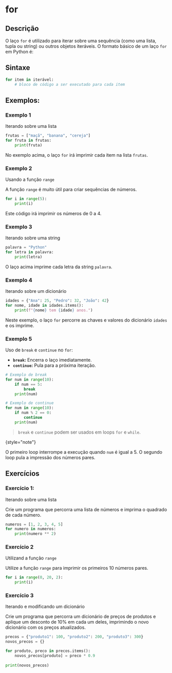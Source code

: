 # for

## Descrição

O laço `for` é utilizado para iterar sobre uma sequência (como uma lista, tupla ou string) ou outros objetos iteráveis.
O formato básico de um laço `for` em Python é:

## Sintaxe

```python
for item in iterável:
    # bloco de código a ser executado para cada item
```

## Exemplos:

### Exemplo 1
Iterando sobre uma lista

```python
frutas = ["maçã", "banana", "cereja"]
for fruta in frutas:
    print(fruta)
```

No exemplo acima, o laço `for` irá imprimir cada item na lista `frutas`.

### Exemplo 2
Usando a função `range`

A função `range` é muito útil para criar sequências de números.

```python
for i in range(5):
    print(i)
```

Este código irá imprimir os números de 0 a 4.

### Exemplo 3
Iterando sobre uma string

```python
palavra = "Python"
for letra in palavra:
    print(letra)
```

O laço acima imprime cada letra da string `palavra`.

### Exemplo 4
Iterando sobre um dicionário

```python
idades = {"Ana": 25, "Pedro": 32, "João": 42}
for nome, idade in idades.items():
    print(f"{nome} tem {idade} anos.")
```

Neste exemplo, o laço `for` percorre as chaves e valores do dicionário `idades` e os imprime.

### Exemplo 5
Uso de `break` e `continue` no `for`:

- **`break`:** Encerra o laço imediatamente.
- **`continue`:** Pula para a próxima iteração.

```python
# Exemplo de break
for num in range(10):
    if num == 5:
        break
    print(num)

# Exemplo de continue
for num in range(10):
    if num % 2 == 0:
        continue
    print(num)
```

> `break` e `continue` podem ser usados em loops `for` e `while`.
> 
{style="note"}

O primeiro loop interrompe a execução quando `num` é igual a 5. O segundo loop pula a impressão dos números pares.

## Exercícios

### Exercício 1:

Iterando sobre uma lista

Crie um programa que percorra uma lista de números e imprima o quadrado de cada número.

```python
numeros = [1, 2, 3, 4, 5]
for numero in numeros:
    print(numero ** 2)
```

### Exercício 2

Utilizand a função `range`

Utilize a função `range` para imprimir os primeiros 10 números pares.

```python
for i in range(0, 20, 2):
    print(i)
```

### Exercício 3

Iterando e modificando um dicionário

Crie um programa que percorra um dicionário de preços de produtos e aplique um desconto de 10% em cada um deles,
imprimindo o novo dicionário com os preços atualizados.

```python
precos = {"produto1": 100, "produto2": 200, "produto3": 300}
novos_precos = {}

for produto, preco in precos.items():
    novos_precos[produto] = preco * 0.9
    
print(novos_precos)
```